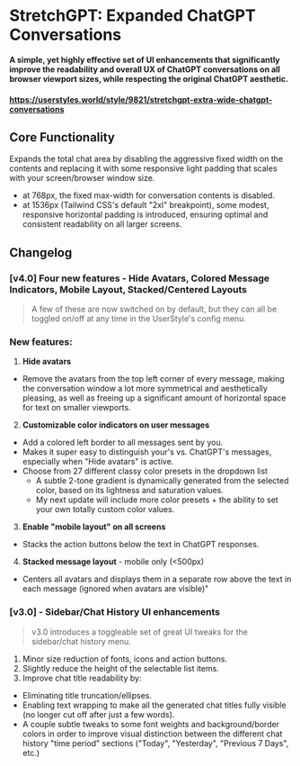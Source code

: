 # **StretchGPT: Expanded ChatGPT Conversations**

**A simple, yet highly effective set of UI enhancements that significantly improve the readability and overall UX of ChatGPT conversations on all browser viewport sizes, while respecting the original ChatGPT aesthetic.**


#### https://userstyles.world/style/9821/stretchgpt-extra-wide-chatgpt-conversations

## **Core Functionality**

Expands the total chat area by disabling the aggressive fixed width on the contents and replacing it with some responsive light padding that scales with your screen/browser window size.
  - at 768px, the fixed max-width for conversation contents is disabled.
  - at 1536px (Tailwind CSS's default "2xl" breakpoint), some modest, responsive horizontal padding is introduced, ensuring optimal and consistent readability on all larger screens.

## Changelog
### [v4.0] Four new features -  Hide Avatars, Colored Message Indicators, Mobile Layout, Stacked/Centered Layouts
> A few of these are now switched on by default, but they can all be toggled on/off at any time in the UserStyle's config menu.

### **New features:**
1) **Hide avatars**
- Remove the avatars from the top left corner of every message, making the conversation window a lot more symmetrical and aesthetically pleasing, as well as freeing up a significant amount of horizontal space for text on smaller viewports.
2) **Customizable color indicators on user messages**
- Add a colored left border to all messages sent by you.
- Makes it super easy to distinguish your's vs. ChatGPT's messages, especially when "Hide avatars" is active.
- Choose from 27 different classy color presets in the dropdown list
  - A subtle 2-tone gradient is dynamically generated from the selected color, based on its lightness and saturation values.
  - My next update will include more color presets + the ability to set your own totally custom color values.
3) **Enable "mobile layout" on all screens**
 - Stacks the action buttons below the text in ChatGPT responses.
4) **Stacked message layout** - mobile only (<500px)
 - Centers all avatars and displays them in a separate row above the text in each message (ignored when avatars are visible)"

### [v3.0] - Sidebar/Chat History UI enhancements
> v3.0 introduces a toggleable set of great UI tweaks for the sidebar/chat history menu.

1) Minor size reduction of fonts, icons and action buttons.
2) Slightly reduce the height of the selectable list items.
3) Improve chat title readability by:
  - Eliminating title truncation/ellipses.
  - Enabling text wrapping to make all the generated chat titles fully visible (no longer cut off after just a few words).
  - A couple subtle tweaks to some font weights and background/border colors in order to improve visual distinction between the different chat history "time period" sections ("Today", "Yesterday", "Previous 7 Days", etc.)
